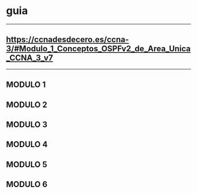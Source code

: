 # guia 
---
## https://ccnadesdecero.es/ccna-3/#Modulo_1_Conceptos_OSPFv2_de_Area_Unica_CCNA_3_v7
---
## MODULO 1

## MODULO 2

## MODULO 3

## MODULO 4

## MODULO 5

## MODULO 6
